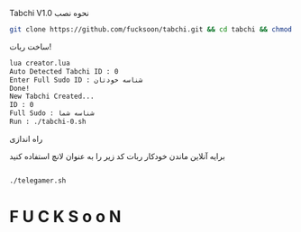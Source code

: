Tabchi V1.0
نحوه نصب 

```sh
git clone https://github.com/fucksoon/tabchi.git && cd tabchi && chmod 777 install.sh && chmod 777 telegamer.sh && ./install.sh && lua creator.lua

```


ساخت ربات!
```sh
lua creator.lua
Auto Detected Tabchi ID : 0
Enter Full Sudo ID : شناسه خودتان
Done!
New Tabchi Created...
ID : 0
Full Sudo : شناسه شما
Run : ./tabchi-0.sh
```

راه اندازی

برایه آنلاین ماندن خودکار ربات کد زیر را به عنوان لانچ استفاده کنید 
```sh

./telegamer.sh

```

# F U C K S o o N
